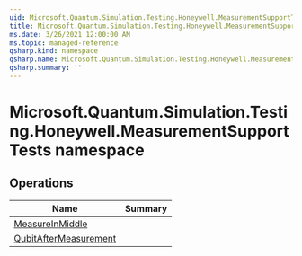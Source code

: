 ```yaml
---
uid: Microsoft.Quantum.Simulation.Testing.Honeywell.MeasurementSupportTests
title: Microsoft.Quantum.Simulation.Testing.Honeywell.MeasurementSupportTests namespace
ms.date: 3/26/2021 12:00:00 AM
ms.topic: managed-reference
qsharp.kind: namespace
qsharp.name: Microsoft.Quantum.Simulation.Testing.Honeywell.MeasurementSupportTests
qsharp.summary: ''
---
```


# Microsoft.Quantum.Simulation.Testing.Honeywell.MeasurementSupportTests namespace




<!-- summaries -->

## Operations

| Name | Summary |
|------|---------|
|[MeasureInMiddle](xref:Microsoft.Quantum.Simulation.Testing.Honeywell.MeasurementSupportTests.MeasureInMiddle) | |
|[QubitAfterMeasurement](xref:Microsoft.Quantum.Simulation.Testing.Honeywell.MeasurementSupportTests.QubitAfterMeasurement) | |


<!-- /summaries -->
